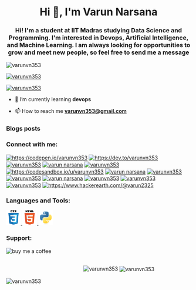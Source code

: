 <h1 align="center">Hi 👋, I'm Varun Narsana</h1>
<h3 align="center">
Hi! I'm a student at IIT Madras studying Data Science and Programming. I'm interested in Devops, Artificial Intelligence, and Machine Learning. I am always looking for opportunities to grow and meet new people, so feel free to send me a message</h3>

<p align="left"> <img src="https://komarev.com/ghpvc/?username=varunvn353&label=Profile%20views&color=0e75b6&style=flat" alt="varunvn353" /> </p>

<p align="left"> <a href="https://github.com/ryo-ma/github-profile-trophy"><img src="https://github-profile-trophy.vercel.app/?username=varunvn353" alt="varunvn353" /></a> </p>

<p align="left"> <a href="https://twitter.com/varunvn353" target="blank"><img src="https://img.shields.io/twitter/follow/varunvn353?logo=twitter&style=for-the-badge" alt="varunvn353" /></a> </p>

- 🌱 I’m currently learning **devops**

- 📫 How to reach me **varunvn353@gmail.com**

### Blogs posts
<!-- BLOG-POST-LIST:START -->
<!-- BLOG-POST-LIST:END -->

<h3 align="left">Connect with me:</h3>
<p align="left">
<a href="https://codepen.io/https://codepen.io/varunvn353" target="blank"><img align="center" src="https://raw.githubusercontent.com/rahuldkjain/github-profile-readme-generator/master/src/images/icons/Social/codepen.svg" alt="https://codepen.io/varunvn353" height="30" width="40" /></a>
<a href="https://dev.to/https://dev.to/varunvn353" target="blank"><img align="center" src="https://raw.githubusercontent.com/rahuldkjain/github-profile-readme-generator/master/src/images/icons/Social/devto.svg" alt="https://dev.to/varunvn353" height="30" width="40" /></a>
<a href="https://twitter.com/varunvn353" target="blank"><img align="center" src="https://raw.githubusercontent.com/rahuldkjain/github-profile-readme-generator/master/src/images/icons/Social/twitter.svg" alt="varunvn353" height="30" width="40" /></a>
<a href="https://linkedin.com/in/varun narsana" target="blank"><img align="center" src="https://raw.githubusercontent.com/rahuldkjain/github-profile-readme-generator/master/src/images/icons/Social/linked-in-alt.svg" alt="varun narsana" height="30" width="40" /></a>
<a href="https://stackoverflow.com/users/varunvn353" target="blank"><img align="center" src="https://raw.githubusercontent.com/rahuldkjain/github-profile-readme-generator/master/src/images/icons/Social/stack-overflow.svg" alt="varunvn353" height="30" width="40" /></a>
<a href="https://codesandbox.com/https://codesandbox.io/u/varunvn353" target="blank"><img align="center" src="https://raw.githubusercontent.com/rahuldkjain/github-profile-readme-generator/master/src/images/icons/Social/codesandbox.svg" alt="https://codesandbox.io/u/varunvn353" height="30" width="40" /></a>
<a href="https://fb.com/varun narsana" target="blank"><img align="center" src="https://raw.githubusercontent.com/rahuldkjain/github-profile-readme-generator/master/src/images/icons/Social/facebook.svg" alt="varun narsana" height="30" width="40" /></a>
<a href="https://instagram.com/varunvn353" target="blank"><img align="center" src="https://raw.githubusercontent.com/rahuldkjain/github-profile-readme-generator/master/src/images/icons/Social/instagram.svg" alt="varunvn353" height="30" width="40" /></a>
<a href="https://hashnode.com/varunvn353" target="blank"><img align="center" src="https://raw.githubusercontent.com/rahuldkjain/github-profile-readme-generator/master/src/images/icons/Social/hashnode.svg" alt="varunvn353" height="30" width="40" /></a>
<a href="https://www.youtube.com/c/varun narsana" target="blank"><img align="center" src="https://raw.githubusercontent.com/rahuldkjain/github-profile-readme-generator/master/src/images/icons/Social/youtube.svg" alt="varun narsana" height="30" width="40" /></a>
<a href="https://www.codechef.com/users/varunvn353" target="blank"><img align="center" src="https://cdn.jsdelivr.net/npm/simple-icons@3.1.0/icons/codechef.svg" alt="varunvn353" height="30" width="40" /></a>
<a href="https://www.hackerrank.com/varunvn353" target="blank"><img align="center" src="https://raw.githubusercontent.com/rahuldkjain/github-profile-readme-generator/master/src/images/icons/Social/hackerrank.svg" alt="varunvn353" height="30" width="40" /></a>
<a href="https://www.leetcode.com/varunvn353" target="blank"><img align="center" src="https://raw.githubusercontent.com/rahuldkjain/github-profile-readme-generator/master/src/images/icons/Social/leet-code.svg" alt="varunvn353" height="30" width="40" /></a>
<a href="https://www.hackerearth.com/https://www.hackerearth.com/@varun2325" target="blank"><img align="center" src="https://raw.githubusercontent.com/rahuldkjain/github-profile-readme-generator/master/src/images/icons/Social/hackerearth.svg" alt="https://www.hackerearth.com/@varun2325" height="30" width="40" /></a>
</p>

<h3 align="left">Languages and Tools:</h3>
<p align="left"> <a href="https://www.w3schools.com/css/" target="_blank" rel="noreferrer"> <img src="https://raw.githubusercontent.com/devicons/devicon/master/icons/css3/css3-original-wordmark.svg" alt="css3" width="40" height="40"/> </a> <a href="https://www.w3.org/html/" target="_blank" rel="noreferrer"> <img src="https://raw.githubusercontent.com/devicons/devicon/master/icons/html5/html5-original-wordmark.svg" alt="html5" width="40" height="40"/> </a> <a href="https://www.python.org" target="_blank" rel="noreferrer"> <img src="https://raw.githubusercontent.com/devicons/devicon/master/icons/python/python-original.svg" alt="python" width="40" height="40"/> </a> </p>

<h3 align="left">Support:</h3>
<p><a href="https://www.buymeacoffee.com/buy me a coffee"> <img align="left" src="https://cdn.buymeacoffee.com/buttons/v2/default-yellow.png" height="50" width="210" alt="buy me a coffee" /></a></p><br><br>

<p><img align="left" src="https://github-readme-stats.vercel.app/api/top-langs?username=varunvn353&show_icons=true&locale=en&layout=compact" alt="varunvn353" /></p>

<p>&nbsp;<img align="center" src="https://github-readme-stats.vercel.app/api?username=varunvn353&show_icons=true&locale=en" alt="varunvn353" /></p>

<p><img align="center" src="https://github-readme-streak-stats.herokuapp.com/?user=varunvn353&" alt="varunvn353" /></p>
